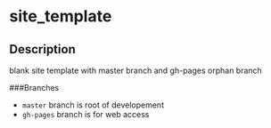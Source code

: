 site_template
=============

Description
-----------

blank site template with master branch and gh-pages orphan branch

###Branches

* `master` branch is root of developement 
* `gh-pages` branch is for web access
